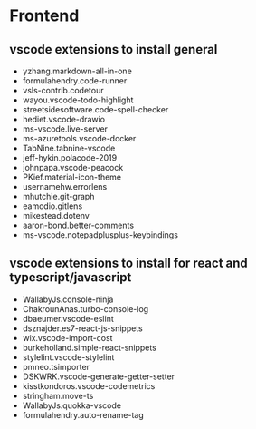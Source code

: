 # Frontend

## vscode extensions to install general

- yzhang.markdown-all-in-one
- formulahendry.code-runner
- vsls-contrib.codetour
- wayou.vscode-todo-highlight
- streetsidesoftware.code-spell-checker
- hediet.vscode-drawio
- ms-vscode.live-server
- ms-azuretools.vscode-docker
- TabNine.tabnine-vscode
- jeff-hykin.polacode-2019
- johnpapa.vscode-peacock
- PKief.material-icon-theme
- usernamehw.errorlens
- mhutchie.git-graph
- eamodio.gitlens
- mikestead.dotenv
- aaron-bond.better-comments
- ms-vscode.notepadplusplus-keybindings

## vscode extensions to install for react and typescript/javascript

- WallabyJs.console-ninja
- ChakrounAnas.turbo-console-log
- dbaeumer.vscode-eslint
- dsznajder.es7-react-js-snippets
- wix.vscode-import-cost
- burkeholland.simple-react-snippets
- stylelint.vscode-stylelint
- pmneo.tsimporter
- DSKWRK.vscode-generate-getter-setter
- kisstkondoros.vscode-codemetrics
- stringham.move-ts
- WallabyJs.quokka-vscode
- formulahendry.auto-rename-tag